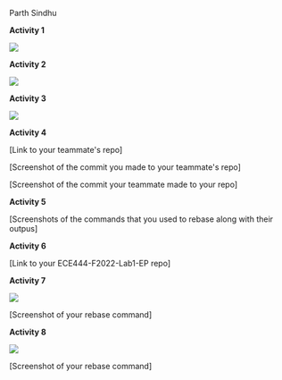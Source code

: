 Parth Sindhu

**Activity 1**

![](images/Activity1.png)

**Activity 2**

![](images/Activity2.png)

**Activity 3**

![](images/Activity3.png)

**Activity 4**

[Link to your teammate's repo]

[Screenshot of the commit you made to your teammate's repo]

[Screenshot of the commit your teammate made to your repo]

**Activity 5**

[Screenshots of the commands that you used to rebase  along with their outpus]

**Activity 6**

[Link to your ECE444-F2022-Lab1-EP repo]

**Activity 7**

![](images/Activity7.png)

[Screenshot of your rebase command]

**Activity 8**

![](images/Activity8.png)

[Screenshot of your rebase command]

